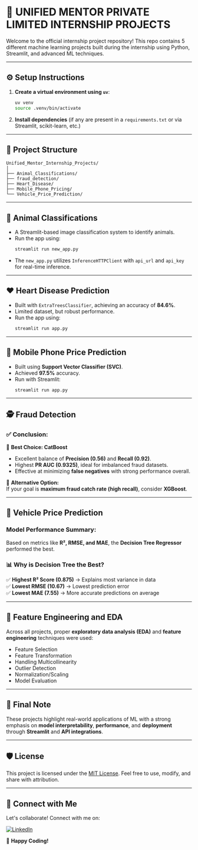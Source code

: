 # 🧠 UNIFIED MENTOR PRIVATE LIMITED INTERNSHIP PROJECTS

Welcome to the official internship project repository! This repo contains 5 different machine learning projects built during the internship using Python, Streamlit, and advanced ML techniques.

---

## ⚙️ Setup Instructions

1. **Create a virtual environment using `uv`**:
   ```bash
   uv venv 
   source .venv/bin/activate
   ```

2. **Install dependencies** (if any are present in a `requirements.txt` or via Streamlit, scikit-learn, etc.)

---

## 📁 Project Structure

```
Unified_Mentor_Internship_Projects/
│
├── Animal_Classifications/
├── fraud_detection/
├── Heart_Disease/
├── Mobile_Phone_Pricing/
└── Vehicle_Price_Prediction/
```

---

## 🐾 Animal Classifications
- A Streamlit-based image classification system to identify animals.
- Run the app using:
  ```bash
  streamlit run new_app.py
  ```
- The `new_app.py` utilizes `InferenceHTTPClient` with `api_url` and `api_key` for real-time inference.

---

## ❤️ Heart Disease Prediction
- Built with `ExtraTreesClassifier`, achieving an accuracy of **84.6%**.
- Limited dataset, but robust performance.
- Run the app using:
  ```bash
  streamlit run app.py
  ```

---

## 📱 Mobile Phone Price Prediction
- Built using **Support Vector Classifier (SVC)**.
- Achieved **97.5%** accuracy.
- Run with Streamlit:
  ```bash
  streamlit run app.py
  ```

---

## 🕵️ Fraud Detection

### ✅ Conclusion:
📌 **Best Choice: CatBoost**

- Excellent balance of **Precision (0.56)** and **Recall (0.92)**.
- Highest **PR AUC (0.9325)**, ideal for imbalanced fraud datasets.
- Effective at minimizing **false negatives** with strong performance overall.

🔹 **Alternative Option:**  
If your goal is **maximum fraud catch rate (high recall)**, consider **XGBoost**.

---

## 🚗 Vehicle Price Prediction

### Model Performance Summary:

Based on metrics like **R², RMSE, and MAE**, the **Decision Tree Regressor** performed the best.

### 📊 Why is Decision Tree the Best?
✅ **Highest R² Score (0.875)** → Explains most variance in data  
✅ **Lowest RMSE (10.67)** → Lowest prediction error  
✅ **Lowest MAE (7.55)** → More accurate predictions on average

---

## 🔬 Feature Engineering and EDA

Across all projects, proper **exploratory data analysis (EDA)** and **feature engineering** techniques were used:
- Feature Selection
- Feature Transformation
- Handling Multicollinearity
- Outlier Detection
- Normalization/Scaling
- Model Evaluation

---

## 📌 Final Note

These projects highlight real-world applications of ML with a strong emphasis on **model interpretability**, **performance**, and **deployment** through **Streamlit** and **API integrations**.

---
## 🛡️ License

This project is licensed under the [MIT License](LICENSE). Feel free to use, modify, and share with attribution.

---
## 📢 Connect with Me

Let's collaborate! Connect with me on:

[![LinkedIn](https://img.shields.io/badge/LinkedIn-0077B5?style=for-the-badge&logo=linkedin&logoColor=white)](https://www.linkedin.com/in/v-rithul-06b5632b6/)  

🚀 **Happy Coding!**

